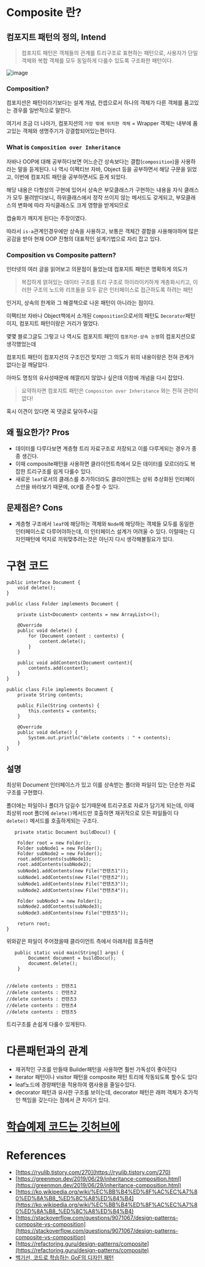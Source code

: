 # Composite 란?
## 컴포지트 패턴의 정의, Intend
> 컴포지트 패턴은 객체들의 관계를 트리구조로 표현하는 패턴으로, 사용자가 단일 객체와 복합 객체를 모두 동일하게 다룰수 있도록 구조화한 패턴이다.

![image](https://upload.wikimedia.org/wikipedia/commons/thumb/5/5a/Composite_UML_class_diagram_%28fixed%29.svg/480px-Composite_UML_class_diagram_%28fixed%29.svg.png)

### Composition?

컴포지션은 패턴이라기보다는 설계 개념, 컨셉으로서 하나의 객체가 다른 객체를 품고있는 경우를 일반적으로 말한다.

여기서 조금 더 나아가, 컴포지션의 `가장 밖에 위치한 객체` = Wrapper 객체는 내부에 품고있는 객체와 생명주기가 강결합되어있는편이다.

### What is `Composition over Inheritance`

자바나 OOP에 대해 공부하다보면 어느순간 상속보다는 결합(`composition`)을 사용하라는 말을 듣게된다. 나 역시  이펙티브 자바, Object 등을 공부하면서 해당 구문을 읽었고, 이번에 컴포지트 패턴을 공부하면서도 듣게 되었다.

해당 내용은 다형성의 구현에 있어서 상속은 부모클래스가 구현하는 내용을 자식 클래스가 모두 물려받다보니, 하위클래스에서 정작 쓰이지 않는 메서드도 갖게되고, 부모클래스의 변화에 따라 자식클래스도 크게 영향을 받게되므로

캡슐화가 깨지게 된다는 주장이였다.

따라서 `is-a`관계인경우에만 상속을 사용하고, 보통은 객체간 결합을 사용해야하며 많은 공감을 받아 현재 OOP 진형의 대표적인 설계기법으로 자리 잡고 있다.

### Composition vs Composite pattern?

인터넷의 여러 글을 읽어보고 의문점이 들었는데 컴포지트 패턴은 명확하게 의도가 

> 복잡하게 얽혀있는 데이터 구조를 트리 구조로 하이라이키하게 계층화시키고, 이러한 구조의 노드와 리프들을 모두 같은 인터페이스로 접근하도록 하려는 패턴

인거지, 상속의 한계와 그 해결책으로 나온 패턴이 아니라는 점이다.

이펙티브 자바나 Object책에서 소개된 `Composition`으로서의 패턴도 `Decorator`패턴이지, 컴포지트 패턴이랑은 거리가 멀었다.

몇몇 블로그글도 그렇고 나 역시도 컴포지트 패턴이 `컴포지션-상속 논쟁`의 컴포지션으로 생각했었는데

컴포지트 패턴이 컴포지션의 구조인건 맞지만 그 의도가 위의 내용이랑은 전혀 관계가 없다는걸 깨달았다.

아마도 명칭의 유사성때문에 헤깔리지 않았나 싶은데 이참에 개념을 다시 잡았다.

> 요약하자면 컴포지트 패턴은 `Compositon over Inheritance` 와는 전혀 관련이 없다!

혹시 이견이 있다면 꼭 댓글로 달아주시길

## 왜 필요한가? Pros

- 데이터를 다루다보면 계층형 트리 자료구조로 저장되고 이를 다루게되는 경우가 종종 생긴다.
- 이때 composite패턴을 사용하면 클라이언트측에서 모든 데이터를 모르더라도 복잡한 트리구조를 쉽게 다룰수 있다.
- 새로운 `leaf`로서의 클래스를 추가하더라도 클라이언트는 상위 추상화된 인터페이스만을 바라보기 때문에, `OCP`를 준수할 수 있다.

## 문제점은? Cons

- 계층형 구조에서 `leaf`에 해당하는 객체와 `Node`에 해당하는 객체들 모두를 동일한 인터페이스로 다루어야하는데, 이 인터페이스 설계가 어려울 수 있다. 이럴때는 디자인패턴에 억지로 끼워맞추려는것은 아닌지 다시 생각해볼필요가 있다.

# 구현 코드

    public interface Document {
        void delete();
    }
    
    public class Folder implements Document {
    
        private List<Document> contents = new ArrayList<>();
    
        @Override
        public void delete() {
            for (Document content : contents) {
                content.delete();
            }
        }
    
        public void addContents(Document content){
            contents.add(content);
        }
    }
    
    public class File implements Document {
        private String contents;
    
        public File(String contents) {
            this.contents = contents;
        }
    
        @Override
        public void delete() {
            System.out.println("delete contents : " + contents);
        }
    }
    

## 설명

최상위 Document 인터페이스가 있고 이를 상속받는 폴더와 파일이 있는 단순한 자료구조를 구현했다.

폴더에는 파일이나 폴더가 담길수 있기때문에 트리구조로 자료가 담기게 되는데, 이때 최상위 root 폴더에 `delete()`메서드만 호출하면 재귀적으로 모든 파일들이 다 `delete()` 메서드를 호출하게되는 구조다.



       private static Document buildDocu() {

        Folder root = new Folder();
        Folder subNode1 = new Folder();
        Folder subNode2 = new Folder();
        root.addContents(subNode1);
        root.addContents(subNode2);
        subNode1.addContents(new File("컨텐츠1"));
        subNode1.addContents(new File("컨텐츠2"));
        subNode1.addContents(new File("컨텐츠3"));
        subNode2.addContents(new File("컨텐츠4"));

        Folder subNode3 = new Folder();
        subNode2.addContents(subNode3);
        subNode3.addContents(new File("컨텐츠5"));

        return root;
    }


위와같은 파일이 주어졌을때 클라이언트 측에서 아래처럼 호출하면

       public static void main(String[] args) {
            Document document = buildDocu();
            document.delete();
        }
    

    //delete contents : 컨텐츠1
    //delete contents : 컨텐츠2
    //delete contents : 컨텐츠3
    //delete contents : 컨텐츠4
    //delete contents : 컨텐츠5
 
트리구조를 손쉽게 다룰수 있게된다.

# 다른패턴과의 관계

- 재귀적인 구조를 만들때 Builder패턴을 사용하면 훨씬 가독성이 좋아진다
- iterator 패턴이나 visitor 패턴을 composite 패턴 트리에 작동되도록 할수도 있다
- leaf노드에 경량패턴을 적용하여 램사용을 줄일수있다.
- decorator 패턴과 유사한 구조를 보이는데, decorator 패턴은 래퍼 객체가 추가적인 책임을 갖는다는 점에서 큰 차이가 있다.


# [학습예제 코드는 깃허브에](https://github.com/jinia91/DesignPattern/tree/main/src/composite)
   
   # References
- [https://ryulib.tistory.com/270](https://ryulib.tistory.com/270)
- [https://greenmon.dev/2019/06/29/inheritance-composition.html](https://greenmon.dev/2019/06/29/inheritance-composition.html)
- [https://ko.wikipedia.org/wiki/%EC%BB%B4%ED%8F%AC%EC%A7%80%ED%8A%B8_%ED%8C%A8%ED%84%B4](https://ko.wikipedia.org/wiki/%EC%BB%B4%ED%8F%AC%EC%A7%80%ED%8A%B8_%ED%8C%A8%ED%84%B4)
- [https://stackoverflow.com/questions/9071067/design-patterns-composite-vs-composition](https://stackoverflow.com/questions/9071067/design-patterns-composite-vs-composition)
- [https://refactoring.guru/design-patterns/composite](https://refactoring.guru/design-patterns/composite)
- [백기선, 코드로 학습하는 GoF의 디자인 패턴](https://www.inflearn.com/course/%EB%94%94%EC%9E%90%EC%9D%B8-%ED%8C%A8%ED%84%B4/dashboard)
